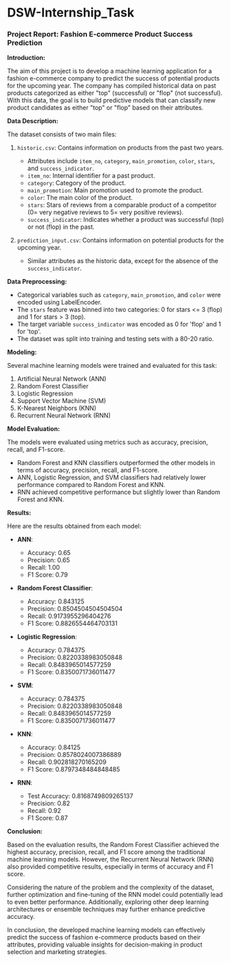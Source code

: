 # DSW-Internship_Task

### Project Report: Fashion E-commerce Product Success Prediction

**Introduction:**

The aim of this project is to develop a machine learning application for a fashion e-commerce company to predict the success of potential products for the upcoming year. The company has compiled historical data on past products categorized as either "top" (successful) or "flop" (not successful). With this data, the goal is to build predictive models that can classify new product candidates as either "top" or "flop" based on their attributes.

**Data Description:**

The dataset consists of two main files:

1. `historic.csv`: Contains information on products from the past two years.
   - Attributes include `item_no`, `category`, `main_promotion`, `color`, `stars`, and `success_indicator`.
   - `item_no`: Internal identifier for a past product.
   - `category`: Category of the product.
   - `main_promotion`: Main promotion used to promote the product.
   - `color`: The main color of the product.
   - `stars`: Stars of reviews from a comparable product of a competitor (0= very negative reviews to 5= very positive reviews).
   - `success_indicator`: Indicates whether a product was successful (top) or not (flop) in the past.

2. `prediction_input.csv`: Contains information on potential products for the upcoming year.
   - Similar attributes as the historic data, except for the absence of the `success_indicator`.

**Data Preprocessing:**

- Categorical variables such as `category`, `main_promotion`, and `color` were encoded using LabelEncoder.
- The `stars` feature was binned into two categories: 0 for stars <= 3 (flop) and 1 for stars > 3 (top).
- The target variable `success_indicator` was encoded as 0 for 'flop' and 1 for 'top'.
- The dataset was split into training and testing sets with a 80-20 ratio.

**Modeling:**

Several machine learning models were trained and evaluated for this task:

1. Artificial Neural Network (ANN)
2. Random Forest Classifier
3. Logistic Regression
4. Support Vector Machine (SVM)
5. K-Nearest Neighbors (KNN)
6. Recurrent Neural Network (RNN)

**Model Evaluation:**

The models were evaluated using metrics such as accuracy, precision, recall, and F1-score. 

- Random Forest and KNN classifiers outperformed the other models in terms of accuracy, precision, recall, and F1-score.
- ANN, Logistic Regression, and SVM classifiers had relatively lower performance compared to Random Forest and KNN.
- RNN achieved competitive performance but slightly lower than Random Forest and KNN.

**Results:**

Here are the results obtained from each model:

- **ANN**:
  - Accuracy: 0.65
  - Precision: 0.65
  - Recall: 1.00
  - F1 Score: 0.79

- **Random Forest Classifier**:
  - Accuracy: 0.843125
  - Precision: 0.8504504504504504
  - Recall: 0.9173955296404276
  - F1 Score: 0.8826554464703131

- **Logistic Regression**:
  - Accuracy: 0.784375
  - Precision: 0.8220338983050848
  - Recall: 0.8483965014577259
  - F1 Score: 0.8350071736011477

- **SVM**:
  - Accuracy: 0.784375
  - Precision: 0.8220338983050848
  - Recall: 0.8483965014577259
  - F1 Score: 0.8350071736011477

- **KNN**:
  - Accuracy: 0.84125
  - Precision: 0.8578024007386889
  - Recall: 0.902818270165209
  - F1 Score: 0.8797348484848485

- **RNN**:
  - Test Accuracy: 0.8168749809265137
  - Precision: 0.82
  - Recall: 0.92
  - F1 Score: 0.87

**Conclusion:**

Based on the evaluation results, the Random Forest Classifier achieved the highest accuracy, precision, recall, and F1 score among the traditional machine learning models. However, the Recurrent Neural Network (RNN) also provided competitive results, especially in terms of accuracy and F1 score.

Considering the nature of the problem and the complexity of the dataset, further optimization and fine-tuning of the RNN model could potentially lead to even better performance. Additionally, exploring other deep learning architectures or ensemble techniques may further enhance predictive accuracy.

In conclusion, the developed machine learning models can effectively predict the success of fashion e-commerce products based on their attributes, providing valuable insights for decision-making in product selection and marketing strategies.

